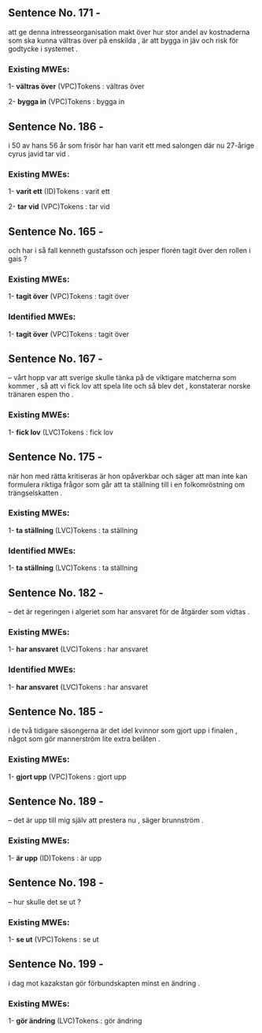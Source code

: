 ## Sentence No. 171 - 
att ge denna intresseorganisation makt över hur stor andel av kostnaderna som ska kunna vältras över på enskilda , är att bygga in jäv och risk för godtycke i systemet . 
### Existing MWEs: 
1- **vältras över** (VPC)Tokens : 
vältras
över

2- **bygga in** (VPC)Tokens : 
bygga
in

## Sentence No. 186 - 
i 50 av hans 56 år som frisör har han varit ett med salongen där nu 27-årige cyrus javid tar vid . 
### Existing MWEs: 
1- **varit ett** (ID)Tokens : 
varit
ett

2- **tar vid** (VPC)Tokens : 
tar
vid

## Sentence No. 165 - 
och har i så fall kenneth gustafsson och jesper florén tagit över den rollen i gais ? 
### Existing MWEs: 
1- **tagit över** (VPC)Tokens : 
tagit
över

### Identified MWEs: 
1- **tagit över** (VPC)Tokens : 
tagit
över

## Sentence No. 167 - 
– vårt hopp var att sverige skulle tänka på de viktigare matcherna som kommer , så att vi fick lov att spela lite och så blev det , konstaterar norske tränaren espen tho . 
### Existing MWEs: 
1- **fick lov** (LVC)Tokens : 
fick
lov

## Sentence No. 175 - 
när hon med rätta kritiseras är hon opåverkbar och säger att man inte kan formulera riktiga frågor som går att ta ställning till i en folkomröstning om trängselskatten . 
### Existing MWEs: 
1- **ta ställning** (LVC)Tokens : 
ta
ställning

### Identified MWEs: 
1- **ta ställning** (LVC)Tokens : 
ta
ställning

## Sentence No. 182 - 
– det är regeringen i algeriet som har ansvaret för de åtgärder som vidtas . 
### Existing MWEs: 
1- **har ansvaret** (LVC)Tokens : 
har
ansvaret

### Identified MWEs: 
1- **har ansvaret** (LVC)Tokens : 
har
ansvaret

## Sentence No. 185 - 
i de två tidigare säsongerna är det idel kvinnor som gjort upp i finalen , något som gör mannerström lite extra belåten . 
### Existing MWEs: 
1- **gjort upp** (VPC)Tokens : 
gjort
upp

## Sentence No. 189 - 
– det är upp till mig själv att pres­tera nu , säger brunnström . 
### Existing MWEs: 
1- **är upp** (ID)Tokens : 
är
upp

## Sentence No. 198 - 
– hur skulle det se ut ? 
### Existing MWEs: 
1- **se ut** (VPC)Tokens : 
se
ut

## Sentence No. 199 - 
i dag mot kazakstan gör förbundskapten minst en ändring . 
### Existing MWEs: 
1- **gör ändring** (LVC)Tokens : 
gör
ändring

